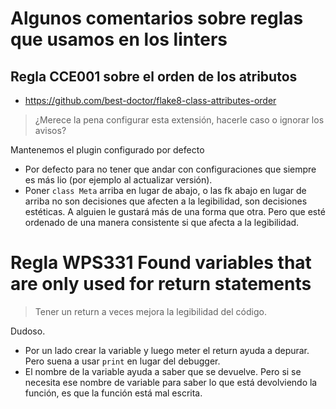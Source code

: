 # Algunos comentarios sobre reglas que usamos en los linters


## Regla CCE001 sobre el orden de los atributos

* https://github.com/best-doctor/flake8-class-attributes-order

> ¿Merece la pena configurar esta extensión, hacerle caso o ignorar los avisos?

Mantenemos el plugin configurado por defecto

* Por defecto para no tener que andar con configuraciones que siempre es más lio (por ejemplo al actualizar versión). 
* Poner `class Meta` arriba en lugar de abajo, o las fk abajo en lugar de arriba no son decisiones que afecten a la legibilidad, son decisiones estéticas. A alguien le gustará más de una forma que otra. Pero que esté ordenado de una manera consistente si que afecta a la legibilidad.

# Regla WPS331 Found variables that are only used for return statements

> Tener un return a veces mejora la legibilidad del código.

Dudoso.

* Por un lado crear la variable y luego meter el return ayuda a depurar. Pero suena a usar `print` en lugar del debugger.
* El nombre de la variable ayuda a saber que se devuelve. Pero si se necesita ese nombre de variable para saber lo que está devolviendo la función, es que la función está mal escrita.